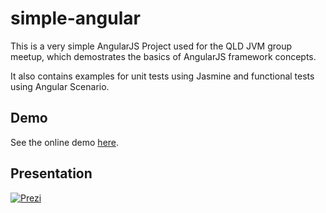 simple-angular
==============

This is a very simple AngularJS Project used for the QLD JVM group meetup,
which demostrates the basics of AngularJS framework concepts.

It also contains examples for unit tests using Jasmine and functional tests using Angular Scenario.

Demo
----
See the online demo [here](http://simple-angular.herokuapp.com/).

Presentation
------------
[![Prezi](https://raw.github.com/renataogarcia/simple-angular/master/app/img/prezi-thumb.png)](http://prezi.com/3n9iarfmurnk/building-modern-web-applications-using-angularjs/#)


